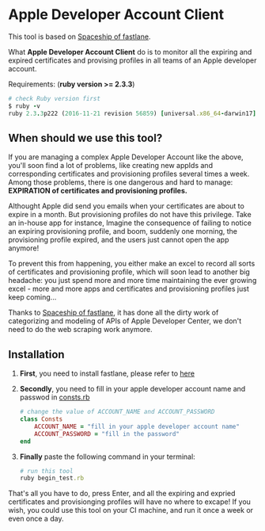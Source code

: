 # Apple Developer Account Client

This tool is based on [Spaceship of fastlane](https://github.com/fastlane/fastlane/tree/master/spaceship). 

What **Apple Developer Account Client** do is to monitor all the expiring and expired certificates and provising profiles in all teams of an Apple developer account.

Requirements: (**ruby version >= 2.3.3**)

```ruby
# check Ruby version first
$ ruby -v
ruby 2.3.3p222 (2016-11-21 revision 56859) [universal.x86_64-darwin17]
```


## When should we use this tool?


If you are managing a complex Apple Developer Account like the above, you'll soon find a lot of problems, like creating new appIds and corresponding certificates and provisioning profiles several times a week. Among those problems, there is one dangerous and hard to manage: **EXPIRATION of certificates and provisioning profiles.**

Althought Apple did send you emails when your certificates are about to expire in a month. But provisioning profiles do not have this privilege. Take an in-house app for instance, Imagine the consequence of failing to notice an expiring provisioning profile, and boom, suddenly one morning, the provisioning profile expired, and the users just cannot open the app anymore!

To prevent this from happening, you either make an excel to record all sorts of certificates and provisioning profile, which will soon lead to another big headache: you just spend more and more time maintaining the ever growing excel - more and more apps and certificates and provisioning profiles just keep coming...

Thanks to [Spaceship of fastlane](https://github.com/fastlane/fastlane/tree/master/spaceship), it has done all the dirty work of categorizing and modeling of APIs of Apple Developer Center, we don't need to do the web scraping work anymore.


## Installation

1. **First**, you need to install fastlane, please refer to [here](https://docs.fastlane.tools/getting-started/ios/setup/)

2. **Secondly**, you need to fill in your apple developer account name and passwod in [consts.rb](https://github.com/xzyang87/apple-developer-account-client/blob/master/consts.rb)

	```ruby
	# change the value of ACCOUNT_NAME and ACCOUNT_PASSWORD
	class Consts
	    ACCOUNT_NAME = "fill in your apple developer account name"
	    ACCOUNT_PASSWORD = "fill in the password"
	end
	
	```

3. **Finally** paste the following command in your terminal:

	```ruby
	# run this tool
	ruby begin_test.rb
	
	```
That's all you have to do, press Enter, and all the expiring and expried certificates and provisionging profiles will have no where to excape! If you wish, you could use this tool on your CI machine, and run it once a week or even once a day.



